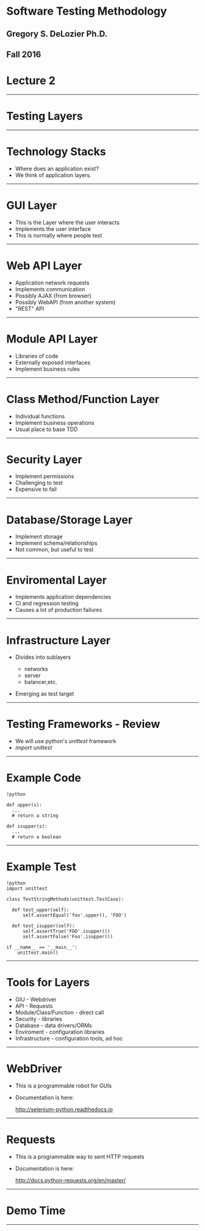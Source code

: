 # Software Testing Methodology

## Gregory S. DeLozier Ph.D.
## Fall 2016

# Lecture 2
---
# Testing Layers
---
# Technology Stacks

- Where does an application exist? 
- We think of application layers.

--- 
# GUI Layer

- This is the Layer where the user interacts
- Implements the user interface
- This is normally where people test

---
# Web API Layer

- Application network requests
- Implements communication
- Possibly AJAX (from browser)
- Possibly WebAPI (from another system)
- "REST" API

---
# Module API Layer

- Libraries of code
- Externally exposed interfaces
- Implement business rules

---
# Class Method/Function Layer

- Individual functions
- Implement business operations
- Usual place to base TDD

---
# Security Layer

- Implement permissions
- Challenging to test
- Expensive to fail

---
# Database/Storage Layer

- Implement storage
- Implement schema/relationships
- Not common, but useful to test

---
# Enviromental Layer

- Implements application dependencies
- CI and regression testing
- Causes a lot of production failures

---
# Infrastructure Layer

- Divides into sublayers
    - networks
    - server
    - balancer,etc.

- Emerging as test target

---
# Testing Frameworks - Review

- We will use python's _unittest_ framework
- _import unittest_

---
# Example Code

    !python
    
    def upper(s):
      ...
      # return a string
        
    def isupper(s):
      ...
      # return a boolean

---
# Example Test

    !python
    import unittest
    
    class TestStringMethods(unittest.TestCase):
    
      def test_upper(self):
          self.assertEqual('foo'.upper(), 'FOO')

      def test_isupper(self):
          self.assertTrue('FOO'.isupper())
          self.assertFalse('Foo'.isupper())
    
    if __name__ == '__main__':
        unittest.main()
---
# Tools for Layers

- GIU - Webdriver
- API - Requests
- Module/Class/Function - direct call
- Security - libraries
- Database - data drivers/ORMs
- Enviroment - configuration libraries
- Infrastructure - configuration tools, ad hoc

---
# WebDriver

- This is a programmable robot for GUIs

- Documentation is here:

    http://selenium-python.readthedocs.io

---
# Requests

- This is a programmable way to sent HTTP requests

- Documentation is here:

    http://docs.python-requests.org/en/master/

---
# Demo Time 
---


